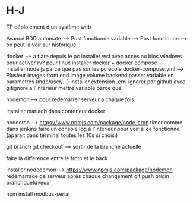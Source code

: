 # H-J
TP déploiement d'un système web 

Avancé 
BDD 
    automate --> Post fonctionne
    variable --> Post fonctionne
             --> on peut la voir sur historique



docker --> a fiare depuis le pc 
    installer wsl avec accès au bios windows pour activer rv? pour linux 
    installer docker + docker compose  
    installer node.js parce que pas sur les pc école 
    docker-compose.yml --> Plusieur images
        front end
            image 
            volume 
        backend 
    passer variable en paramètres (mdp/user/...)
        installer extension .env
            ignorer par github avec gitignore
                a l'intérieur mettre variable parce que 

nodemon --> pour redémarrer serveur a chaque fois 


installer mariadb dans conteneur docker 

nodecron --> https://www.npmjs.com/package/node-cron
    timer comme dans jenkins 
    faire un console log a l'intérieur pour voir si ca fonctionne (aparait dans terminal toutes les 10s si choisi)


git branch 
git checkout --> sortir de la branche actuelle 

faire la différence entre le frotn et le back 

installer nodedemon --> https://www.npmjs.com/package/nodemon
    redémarrage de serveur après chaque changement 
    git push origin branchquetuveux  

npm install modbus-serial